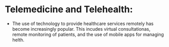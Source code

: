 # Telemedicine and Telehealth:
 - The use of technology to provide healthcare services remotely has become increasingly popular. This incudes virtual consultationas, remote monitoring of patients, and the use of mobile apps for managing helth.
